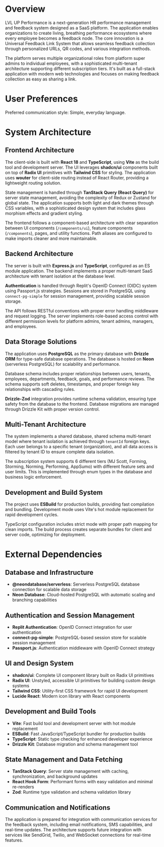 # Overview

LVL UP Performance is a next-generation HR performance management and feedback system designed as a SaaS platform. The application enables organizations to create living, breathing performance ecosystems where every employee becomes a feedback node. The core innovation is a Universal Feedback Link System that allows seamless feedback collection through personalized URLs, QR codes, and various integration methods.

The platform serves multiple organizational roles from platform super admins to individual employees, with a sophisticated multi-tenant architecture supporting different subscription tiers. It's built as a full-stack application with modern web technologies and focuses on making feedback collection as easy as sharing a link.

# User Preferences

Preferred communication style: Simple, everyday language.

# System Architecture

## Frontend Architecture
The client-side is built with **React 18** and **TypeScript**, using **Vite** as the build tool and development server. The UI leverages **shadcn/ui** components built on top of **Radix UI** primitives with **Tailwind CSS** for styling. The application uses **wouter** for client-side routing instead of React Router, providing a lightweight routing solution.

State management is handled through **TanStack Query (React Query)** for server state management, avoiding the complexity of Redux or Zustand for global state. The application supports both light and dark themes through CSS variables, with a sophisticated design system that includes glass morphism effects and gradient styling.

The frontend follows a component-based architecture with clear separation between UI components (`/components/ui`), feature components (`/components`), pages, and utility functions. Path aliases are configured to make imports cleaner and more maintainable.

## Backend Architecture
The server is built with **Express.js** and **TypeScript**, configured as an ES module application. The backend implements a proper multi-tenant SaaS architecture with tenant isolation at the database level.

**Authentication** is handled through Replit's OpenID Connect (OIDC) system using Passport.js strategies. Sessions are stored in PostgreSQL using `connect-pg-simple` for session management, providing scalable session storage.

The API follows RESTful conventions with proper error handling middleware and request logging. The server implements role-based access control with different permission levels for platform admins, tenant admins, managers, and employees.

## Data Storage Solutions
The application uses **PostgreSQL** as the primary database with **Drizzle ORM** for type-safe database operations. The database is hosted on **Neon** (serverless PostgreSQL) for scalability and performance.

Database schema includes proper relationships between users, tenants, employees, departments, feedback, goals, and performance reviews. The schema supports soft deletes, timestamps, and proper foreign key relationships with cascading rules.

**Drizzle-Zod** integration provides runtime schema validation, ensuring type safety from the database to the frontend. Database migrations are managed through Drizzle Kit with proper version control.

## Multi-Tenant Architecture
The system implements a shared database, shared schema multi-tenant model where tenant isolation is achieved through `tenantId` foreign keys. Each user belongs to a specific tenant (organization), and all data access is filtered by tenant ID to ensure complete data isolation.

The subscription system supports 6 different tiers (MJ Scott, Forming, Storming, Norming, Performing, AppSumo) with different feature sets and user limits. This is implemented through enum types in the database and business logic enforcement.

## Development and Build System
The project uses **ESBuild** for production builds, providing fast compilation and bundling. Development mode uses Vite's hot module replacement for rapid development cycles.

TypeScript configuration includes strict mode with proper path mapping for clean imports. The build process creates separate bundles for client and server code, optimizing for deployment.

# External Dependencies

## Database and Infrastructure
- **@neondatabase/serverless**: Serverless PostgreSQL database connection for scalable data storage
- **Neon Database**: Cloud-hosted PostgreSQL with automatic scaling and branching capabilities

## Authentication and Session Management  
- **Replit Authentication**: OpenID Connect integration for user authentication
- **connect-pg-simple**: PostgreSQL-based session store for scalable session management
- **Passport.js**: Authentication middleware with OpenID Connect strategy

## UI and Design System
- **shadcn/ui**: Complete UI component library built on Radix UI primitives
- **Radix UI**: Unstyled, accessible UI primitives for building custom design systems
- **Tailwind CSS**: Utility-first CSS framework for rapid UI development
- **Lucide React**: Modern icon library with React components

## Development and Build Tools
- **Vite**: Fast build tool and development server with hot module replacement
- **ESBuild**: Fast JavaScript/TypeScript bundler for production builds
- **TypeScript**: Static type checking for enhanced developer experience
- **Drizzle Kit**: Database migration and schema management tool

## State Management and Data Fetching
- **TanStack Query**: Server state management with caching, synchronization, and background updates
- **React Hook Form**: Performant forms with easy validation and minimal re-renders
- **Zod**: Runtime type validation and schema validation library

## Communication and Notifications
The application is prepared for integration with communication services for the feedback system, including email notifications, SMS capabilities, and real-time updates. The architecture supports future integration with services like SendGrid, Twilio, and WebSocket connections for real-time features.